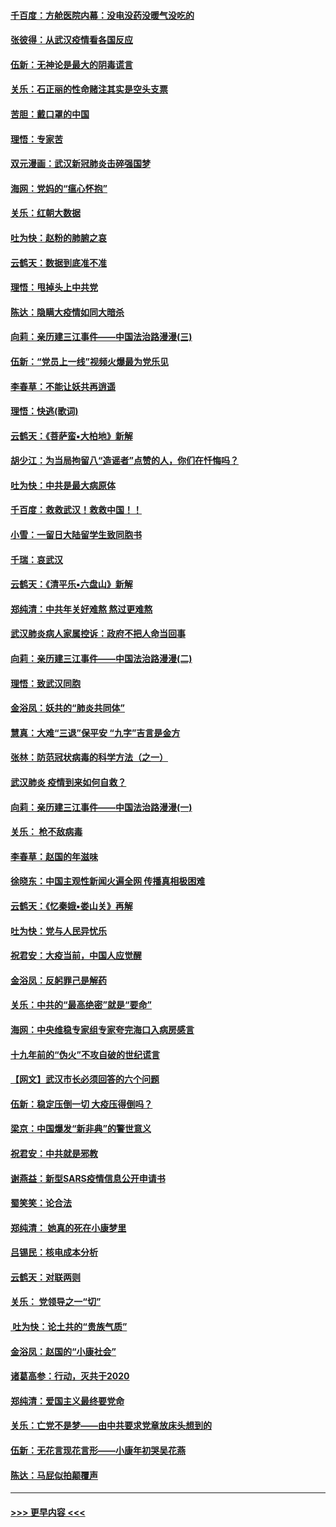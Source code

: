 #### [千百度：方舱医院内幕：没电没药没暖气没吃的](../pages/nsc993/n11850211.md?t=02072002) 
#### [张彼得：从武汉疫情看各国反应](../pages/nsc993/n11850102.md?t=02072002) 
#### [伍新：无神论是最大的阴毒谎言](../pages/nsc993/n11846129.md?t=02072002) 
#### [关乐：石正丽的性命赌注其实是空头支票](../pages/nsc993/n11846109.md?t=02072002) 
#### [苦胆：戴口罩的中国](../pages/nsc993/n11845576.md?t=02072002) 
#### [理悟：专家苦](../pages/nsc993/n11845564.md?t=02072002) 
#### [双元漫画：武汉新冠肺炎击碎强国梦](../pages/nsc993/n11843320.md?t=02072002) 
#### [海网：党妈的“瘟心怀抱”](../pages/nsc993/n11840740.md?t=02072002) 
#### [关乐：红朝大数据](../pages/nsc993/n11840675.md?t=02072002) 
#### [吐为快：赵粉的肺腑之哀](../pages/nsc993/n11840618.md?t=02072002) 
#### [云鹤天：数据到底准不准](../pages/nsc993/n11840325.md?t=02072002) 
#### [理悟：甩掉头上中共党](../pages/nsc993/n11838826.md?t=02072002) 
#### [陈达：隐瞒大疫情如同大暗杀](../pages/nsc993/n11838771.md?t=02072002) 
#### [向莉：亲历建三江事件——中国法治路漫漫(三)](../pages/nsc993/n11831825.md?t=02072002) 
#### [伍新：“党员上一线”视频火爆最为党乐见](../pages/nsc993/n11838200.md?t=02072002) 
#### [李春草：不能让妖共再逍遥](../pages/nsc993/n11838102.md?t=02072002) 
#### [理悟：快逃(歌词)](../pages/nsc993/n11838083.md?t=02072002) 
#### [云鹤天：《菩萨蛮▪大柏地》新解](../pages/nsc993/n11838059.md?t=02072002) 
#### [胡少江：为当局拘留八“造谣者”点赞的人，你们在忏悔吗？](../pages/nsc993/n11836801.md?t=02072002) 
#### [吐为快：中共是最大病原体](../pages/nsc993/n11836748.md?t=02072002) 
#### [千百度：救救武汉！救救中国！！](../pages/nsc993/n11836145.md?t=02072002) 
#### [小雪：一留日大陆留学生致同胞书](../pages/nsc993/n11834624.md?t=02072002) 
#### [千瑞：哀武汉](../pages/nsc993/n11833647.md?t=02072002) 
#### [云鹤天：《清平乐▪六盘山》新解](../pages/nsc993/n11833611.md?t=02072002) 
#### [郑纯清：中共年关好难熬 熬过更难熬](../pages/nsc993/n11833489.md?t=02072002) 
#### [武汉肺炎病人家属控诉：政府不把人命当回事](../pages/nsc993/n11833205.md?t=02072002) 
#### [向莉：亲历建三江事件——中国法治路漫漫(二)](../pages/nsc993/n11829102.md?t=02072002) 
#### [理悟：致武汉同胞](../pages/nsc993/n11831522.md?t=02072002) 
#### [金浴凤：妖共的“肺炎共同体”](../pages/nsc993/n11829448.md?t=02072002) 
#### [慧真：大难“三退”保平安 “九字”吉言是金方](../pages/nsc993/n11829501.md?t=02072002) 
#### [张林：防范冠状病毒的科学方法（之一）](../pages/nsc993/n11828618.md?t=02072002) 
#### [武汉肺炎 疫情到来如何自救？](../pages/nsc993/n11827632.md?t=02072002) 
#### [向莉：亲历建三江事件——中国法治路漫漫(一)](../pages/nsc993/n11827190.md?t=02072002) 
#### [关乐： 枪不敌病毒](../pages/nsc993/n11826746.md?t=02072002) 
#### [李春草：赵国的年滋味](../pages/nsc993/n11826321.md?t=02072002) 
#### [徐晓东：中国主观性新闻火遍全网 传播真相极困难](../pages/nsc993/n11826508.md?t=02072002) 
#### [云鹤天：《忆秦娥▪娄山关》再解](../pages/nsc993/n11824682.md?t=02072002) 
#### [吐为快：党与人民异忧乐](../pages/nsc993/n11824660.md?t=02072002) 
#### [祝君安：大疫当前，中国人应觉醒](../pages/nsc993/n11821946.md?t=02072002) 
#### [金浴凤：反躬罪己是解药](../pages/nsc993/n11820280.md?t=02072002) 
#### [关乐：中共的“最高绝密”就是“要命”](../pages/nsc993/n11816946.md?t=02072002) 
#### [海网：中央维稳专家组专家夸完海口入病房感言](../pages/nsc993/n11815138.md?t=02072002) 
#### [十九年前的“伪火”不攻自破的世纪谎言](../pages/nsc993/n11813238.md?t=02072002) 
#### [【网文】武汉市长必须回答的六个问题](../pages/nsc993/n11813848.md?t=02072002) 
#### [伍新：稳定压倒一切 大疫压得倒吗？](../pages/nsc993/n11812634.md?t=02072002) 
#### [梁京：中国爆发“新非典”的警世意义](../pages/nsc993/n11812554.md?t=02072002) 
#### [祝君安：中共就是邪教](../pages/nsc993/n11812431.md?t=02072002) 
#### [谢燕益：新型SARS疫情信息公开申请书](../pages/nsc993/n11808840.md?t=02072002) 
#### [蜀笑笑：论合法](../pages/nsc993/n11808064.md?t=02072002) 
#### [郑纯清： 她真的死在小康梦里](../pages/nsc993/n11806623.md?t=02072002) 
#### [吕锡民：核电成本分析](../pages/nsc993/n11806284.md?t=02072002) 
#### [云鹤天：对联两则](../pages/nsc993/n11805957.md?t=02072002) 
#### [关乐： 党领导之一“切”](../pages/nsc993/n11804505.md?t=02072002) 
#### [ 吐为快：论土共的“贵族气质”](../pages/nsc993/n11804490.md?t=02072002) 
#### [金浴凤：赵国的“小康社会”](../pages/nsc993/n11804452.md?t=02072002) 
#### [诸葛高参：行动，灭共于2020](../pages/nsc993/n11804120.md?t=02072002) 
#### [郑纯清：爱国主义最终要党命](../pages/nsc993/n11802197.md?t=02072002) 
#### [关乐：亡党不是梦——由中共要求党章放床头想到的](../pages/nsc993/n11802156.md?t=02072002) 
#### [伍新：无花言现花言形——小康年初哭吴花燕](../pages/nsc993/n11800044.md?t=02072002) 
#### [陈达：马屁似拍颠覆声](../pages/nsc993/n11800010.md?t=02072002) 

----
#### [ >>> 更早内容 <<< ](../indexes/nsc993-earlier.md)
